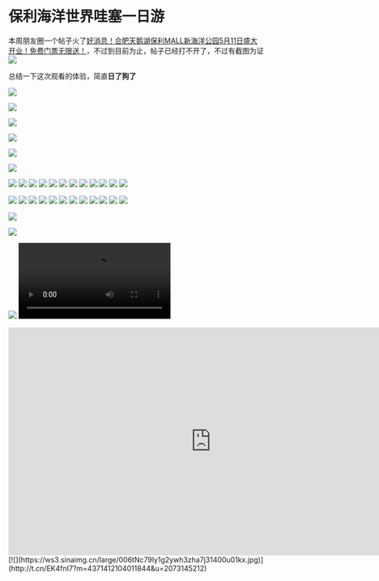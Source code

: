 # 保利海洋世界哇塞一日游
本周朋友圈一个帖子火了[好消息！合肥天鹅湖保利MALL新海洋公园5月11日盛大开业！免费门票无限送！](https://v.biangeng88.cn/VUFTDSMk?t=1557646941&from=timeline&isappinstalled=0&openid=oVR8m5-sBxaNQ-LjCoPlKdfmxcu8)，不过到目前为止，帖子已经打不开了，不过有截图为证
![](https://ws3.sinaimg.cn/large/006tNc79ly1g2ywynal2ej30u00zydlq.jpg)

总结一下这次观看的体验，简直**日了狗了**

![](https://img2.centos.bz/2019/05/09/yk15oubrzil7.gif)

![](https://img2.centos.bz/2019/05/09/xs2o4qzbie1h.gif)

![](https://img2.centos.bz/2019/05/09/bz8wcl3poefn.gif)

![](https://img2.centos.bz/2019/05/09/ltaokqnwi8r0.gif)

![](https://img2.centos.bz/2019/05/09/6lr1pbtnm4q2.gif)

![](https://img2.centos.bz/2019/05/09/qzvb8ignk76f.gif)

![](https://img2.centos.bz/2019/05/09/p0w7mkhafcq4.gif)
![](https://img2.centos.bz/2019/05/09/akryxdmzte7c.jpeg)
![](https://img2.centos.bz/2019/05/09/hb38nfuc7jz1.jpeg)
![](https://img2.centos.bz/2019/05/09/9obv8kc4yenf.gif)
![](https://img2.centos.bz/2019/05/09/z3uo61wy2t5s.jpeg)
![](https://img2.centos.bz/2019/05/09/7mvf2s0qxt86.jpeg)
![](https://img2.centos.bz/2019/05/09/jeo2pg6dz4xn.jpeg)
![](https://img2.centos.bz/2019/05/09/3yqsn2h9ak6c.jpeg)
![](https://img2.centos.bz/2019/05/09/5ve37s8qiukr.jpeg)
![](https://img2.centos.bz/2019/05/09/zdq4g7hovf29.jpeg)
![](https://img2.centos.bz/2019/05/09/zdq4g7hovf29.jpeg)
![](https://img2.centos.bz/2019/05/09/pswczh0arebj.jpeg)

![](https://ws2.sinaimg.cn/large/006tNc79ly1g2ywhnvvy7j30u0140u0x.jpg)
![](https://ws2.sinaimg.cn/large/006tNc79ly1g2ywhkut96j30u01404qp.jpg)
![](https://ws2.sinaimg.cn/large/006tNc79ly1g2ywhij332j30u01407wh.jpg)
![](https://ws1.sinaimg.cn/large/006tNc79ly1g2ywhfd8xsj30u0140hd1.jpg)
![](https://ws3.sinaimg.cn/large/006tNc79ly1g2ywheca20j31400u0apl.jpg)
![](https://ws3.sinaimg.cn/large/006tNc79ly1g2ywhcvmpjj30u0140e48.jpg)
![](https://ws4.sinaimg.cn/large/006tNc79ly1g2ywhbv2sfj30u01401kx.jpg)
![](https://ws2.sinaimg.cn/large/006tNc79ly1g2ywhaqtbmj30u01401kx.jpg)
![](https://ws3.sinaimg.cn/large/006tNc79ly1g2ywh9muf6j30u0140b29.jpg)
![](https://ws1.sinaimg.cn/large/006tNc79ly1g2ywh817icj30u0140b29.jpg)
![](https://ws1.sinaimg.cn/large/006tNc79ly1g2ywh6cwyvj30u0140hdt.jpg)
![](https://ws3.sinaimg.cn/large/006tNc79ly1g2ywh3zha7j31400u01kx.jpg)

![](https://ws3.sinaimg.cn/large/006tNc79ly1g2ywgusffdj31400u0e81.jpg)

![](https://ws2.sinaimg.cn/large/006tNc79ly1g2ywgp0qhuj30u0140npd.jpg)

![](http://t.cn/EK4fnI7?m=4371412104011844&u=2073145212)
<video>
  <source id="mp4" src="http://t.cn/EK4fnI7?m=4371412104011844&u=2073145212" type="video/mp4">
</video>

<iframe 
    height=450 
    width=800 
    src="http://t.cn/EK4fnI7?m=4371412104011844&u=2073145212" 
    frameborder=0>
</iframe>
[![](https://ws3.sinaimg.cn/large/006tNc79ly1g2ywh3zha7j31400u01kx.jpg)](http://t.cn/EK4fnI7?m=4371412104011844&u=2073145212)
